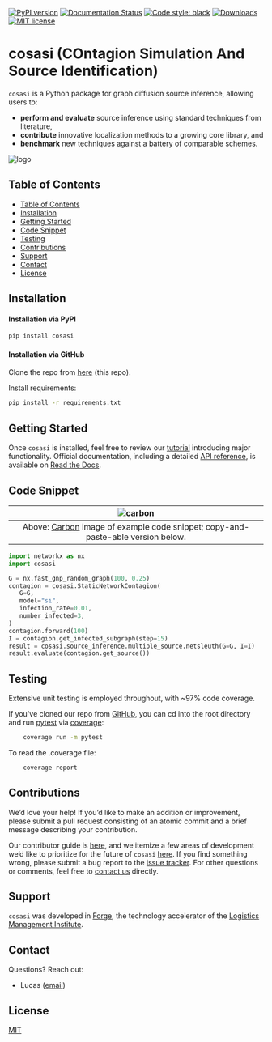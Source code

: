 [![PyPI version](https://badge.fury.io/py/cosasi.svg)](https://badge.fury.io/py/cosasi)
[![Documentation Status](https://readthedocs.org/projects/cosasi/badge/?version=latest)](https://cosasi.readthedocs.io/en/latest/?badge=latest)
[![Code style: black](https://img.shields.io/badge/code%20style-black-000000.svg)](https://github.com/psf/black)
[![Downloads](https://pepy.tech/badge/cosasi)](https://pepy.tech/project/cosasi)
[![MIT license](https://img.shields.io/badge/License-MIT-blue.svg)](https://lbesson.mit-license.org/)

# cosasi (COntagion Simulation And Source Identification)

``cosasi`` is a Python package for graph diffusion source inference, allowing users to:

- **perform and evaluate** source inference using standard techniques from literature,
- **contribute** innovative localization methods to a growing core library, and
- **benchmark** new techniques against a battery of comparable schemes.

![logo](./docs/_assets/grasshopper.png)

## Table of Contents
* [Table of Contents](#table-of-contents)
* [Installation](#installation)
* [Getting Started](#getting-started)
* [Code Snippet](#code-snippet)
* [Testing](#testing)
* [Contributions](#contributions)
* [Support](#support)
* [Contact](#contact)
* [License](#license)


## Installation

#### Installation via PyPI
```bash
pip install cosasi
```

#### Installation via GitHub
Clone the repo from [here](https://github.com/lmiconsulting/cosasi) (this repo).

Install requirements:
```bash
pip install -r requirements.txt
```

## Getting Started
Once `cosasi` is installed, feel free to review our [tutorial](https://cosasi.readthedocs.io/en/latest/tutorial.html) introducing major functionality. Official documentation, including a detailed [API reference](https://cosasi.readthedocs.io/en/latest/apiref.html), is available on [Read the Docs](https://cosasi.readthedocs.io/).


## Code Snippet

| ![carbon](./docs/_assets/carbon.png) |
|:--:|
| Above: [Carbon](https://github.com/carbon-app/carbon) image of example code snippet; copy-and-paste-able version below. |


```python
import networkx as nx
import cosasi

G = nx.fast_gnp_random_graph(100, 0.25)
contagion = cosasi.StaticNetworkContagion(
   G=G,
   model="si",
   infection_rate=0.01,
   number_infected=3,
)
contagion.forward(100)
I = contagion.get_infected_subgraph(step=15)
result = cosasi.source_inference.multiple_source.netsleuth(G=G, I=I)
result.evaluate(contagion.get_source())
```

## Testing

Extensive unit testing is employed throughout, with ~97% code coverage.

If you've cloned our repo from [GitHub](https://github.com/lmiconsulting/cosasi), you can cd into the root directory and run [pytest](https://docs.pytest.org/en/7.1.x/contents.html) via [coverage](https://coverage.readthedocs.io/en/6.3.2/):

```bash
    coverage run -m pytest
```

To read the .coverage file:

```bash
    coverage report
```


## Contributions

We’d love your help! If you’d like to make an addition or improvement, please submit a pull request consisting of an atomic commit and a brief message describing your contribution.

Our contributor guide is [here](https://cosasi.readthedocs.io/en/latest/developer_pages/contributing.html), and we itemize a few areas of development we’d like to prioritize for the future of `cosasi` [here](https://cosasi.readthedocs.io/en/latest/developer_pages/roadmap.html). If you find something wrong, please submit a bug report to the [issue tracker](https://github.com/lmiconsulting/cosasi/issues). For other questions or comments, feel free to [contact us](#contact) directly.


## Support

`cosasi` was developed in [Forge](https://www.lmi.org/forge), the technology accelerator of the [Logistics Management Institute](https://www.lmi.org/about-lmi).

## Contact

Questions? Reach out:
- Lucas ([email](mailto:lmccabe@lmi.org))


## License
[MIT](https://choosealicense.com/licenses/mit/)
